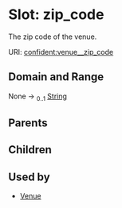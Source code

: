 
# Slot: zip_code


The zip code of the venue.

URI: [confident:venue__zip_code](https://raw.githubusercontent.com/TIBHannover/ConfIDent_schema/main/src/linkml/confident_schema.yaml#venue__zip_code)


## Domain and Range

None &#8594;  <sub>0..1</sub> [String](types/String.md)

## Parents


## Children


## Used by

 * [Venue](Venue.md)
